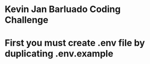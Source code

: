 # Kevin Jan Barluado Coding Challenge
# 
# First you must create .env file by duplicating .env.example
 
